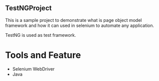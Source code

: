 ## TestNGProject

This is a sample project to demonstrate what is page object model framework and how it can used in selenium to automate any application. 

TestNG is used as test framework.

# Tools and Feature
* Selenium WebDriver
* Java


 
